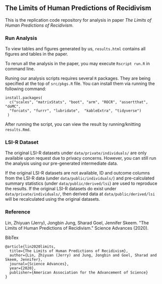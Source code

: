 ## The Limits of Human Predictions of Recidivism

This is the replication code repository for analysis in paper _The Limits of Human Predictions of Recidivism_.

### Run Analysis
To view tables and figures generated by us, `results.html` contains all figures and tables in the paper.

To rerun all the analysis in the paper, you may execute `Rscript run.R` in command line.

Runing our analysis scripts requires several `R` packages. They are being specified at the top of `src/pkgs.R` file.
You can install them via running the following command:
```
install.packages(
  c("scales", "matrixStats", "boot", "arm", "ROCR", "assertthat", "doMC", 
  "forcats", "furrr", "lubridate",  "kableExtra", "tidyverse")
 )
```

After running the script, you can view the result by running/knitting `results.Rmd`.

### LSI-R Dataset
The original LSI-R datasets under `data/private/individuals/` are only available upon request due to privacy concerns.
However, you can still run the analysis using our pre-generated intermediate data.

If the original LSI-R datasets are not available, ID and outcome columns from the LSI-R data (under `data/public/individuals/`) and pre-calculated summary statistics (under `data/public/derived/lsi`) are used to reproduce the results.
If the original LSI-R datasets do exist under `data/private/individuals/`, then derived data at `data/public/derived/lsi` will be recalculated using the original datasets.

### Reference
Lin, Zhiyuan (Jerry), Jongbin Jung, Sharad Goel, Jennifer Skeem. "The Limits of Human Predictions of Recidivism." Science Advances (2020).

BibTex
```
@article{lin2020limits,
  title={The Limits of Human Predictions of Recidivism},
  author={Lin, Zhiyuan (Jerry) and Jung, Jongbin and Goel, Sharad and Skeem, Jennifer},
  journal={Science Advances},
  year={2020},
  publisher={American Association for the Advancement of Science}
}
```
